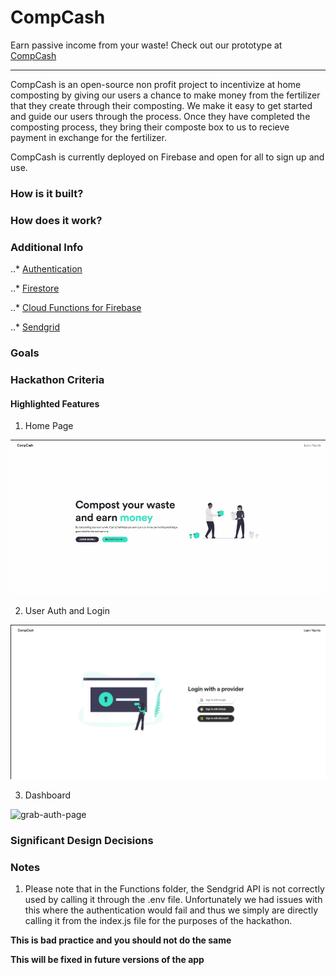 # CompCash #

<p align="center">

Earn passive income from your waste!
Check out our prototype at [CompCash](https://project-compost.web.app/) 

</p>

---

CompCash is an open-source non profit project to incentivize at home composting by giving our users a chance to make money from the fertilizer that they create through their composting. We make it easy to get started and guide our users through the process. Once they have completed the composting process, they bring their composte box to us to recieve payment in exchange for the fertilizer.

CompCash is currently deployed on Firebase and open for all to sign up and use.

### How is it built? ###

### How does it work? ###


### Additional Info ###

..* [Authentication](https://firebase.google.com/docs/auth)

..* [Firestore](https://firebase.google.com/docs/firestore)

..* [Cloud Functions for Firebase](https://firebase.google.com/docs/functions)

..* [Sendgrid](https://sendgrid.com/docs/api-reference/)

### Goals ###


### Hackathon Criteria ###


#### Highlighted Features ####

1. Home Page
<p align="center">

![grab-landing-page](https://github.com/Wolf4992/Project-Compost/blob/main/readmeAssets/Compcash%20Homepage.gif)

</p>

2. User Auth and Login

<p align="center">

![grab-auth-page](https://github.com/Wolf4992/Project-Compost/blob/main/readmeAssets/CompCash%20Authpage.jpg)

</p>

3. Dashboard

<p align="center">

![grab-auth-page]()

</p>

### Significant Design Decisions ###


### Notes ###

1. Please note that in the Functions folder, the Sendgrid API is not correctly used by calling it through the .env file. Unfortunately we had issues with this where the authentication would fail and thus we simply are directly calling it from the index.js file for the purposes of the hackathon.

__This is bad practice and you should not do the same__

__This will be fixed in future versions of the app__